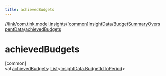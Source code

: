 ```yaml
---
title: achievedBudgets
---
```

//[link](../../../../index.html)/[com.tink.model.insights](../../index.html)/[[common]InsightData](../index.html)/[BudgetSummaryOverspentData](index.html)/[achievedBudgets](achieved-budgets.html)



# achievedBudgets



[common]\
val [achievedBudgets](achieved-budgets.html): [List](https://kotlinlang.org/api/latest/jvm/stdlib/kotlin.collections/-list/index.html)&lt;[InsightData.BudgetIdToPeriod](../-budget-id-to-period/index.html)&gt;




